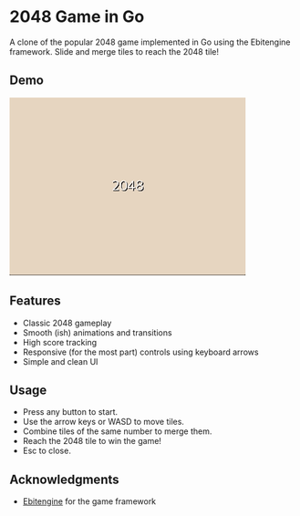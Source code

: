 # 2048 Game in Go

A clone of the popular 2048 game implemented in Go using the Ebitengine framework. Slide and merge tiles to reach the 2048 tile!

## Demo

![2048 Gameplay](2048.gif)

## Features

- Classic 2048 gameplay
- Smooth (ish) animations and transitions
- High score tracking
- Responsive (for the most part) controls using keyboard arrows
- Simple and clean UI

## Usage

- Press any button to start.
- Use the arrow keys or WASD to move tiles.
- Combine tiles of the same number to merge them.
- Reach the 2048 tile to win the game!
- Esc to close.

## Acknowledgments

- [Ebitengine](https://ebitengine.org) for the game framework
